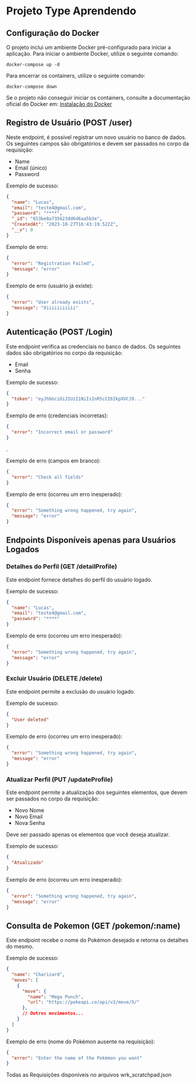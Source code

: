 # Projeto Type Aprendendo

## Configuração do Docker

O projeto inclui um ambiente Docker pré-configurado para iniciar a aplicação. Para iniciar o ambiente Docker, utilize o seguinte comando:

```shell
docker-compose up -d
```

Para encerrar os containers, utilize o seguinte comando:

```shell
docker-compose down
```

Se o projeto não conseguir iniciar os containers, consulte a documentação oficial do Docker em: [Instalação do Docker](https://docs.docker.com/get-docker/)

## Registro de Usuário (POST /user)

Neste endpoint, é possível registrar um novo usuário no banco de dados. Os seguintes campos são obrigatórios e devem ser passados no corpo da requisição:

- Name
- Email (único)
- Password

Exemplo de sucesso:

```json
{
  "name": "Lucas",
  "email": "teste4@gmail.com",
  "password": "****",
  "_id": "653be8a735623dd6d6aa5b3e",
  "CreatedAt": "2023-10-27T16:43:19.522Z",
  "__v": 0
}
```

Exemplo de erro:

```json
{
  "error": "Registration Failed",
  "message": "error"
}
```

Exemplo de erro (usuário já existe):

```json
{
  "error": "User already exists",
  "message": "Xiiiiiiiiiii"
}
```

## Autenticação (POST /Login)

Este endpoint verifica as credenciais no banco de dados. Os seguintes dados são obrigatórios no corpo da requisição:

- Email
- Senha

Exemplo de sucesso:

```json
{
  "token": "eyJhbGciOiJIUzI1NiIsInR5cCI6IkpXVCJ9..."
}
```

Exemplo de erro (credenciais incorretas):

```json
{
  "error": "Incorrect email or password"
}
```

.

Exemplo de erro (campos em branco):

```json
{
  "error": "Check all fields"
}
```

Exemplo de erro (ocorreu um erro inesperado):

```json
{
  "error": "Something wrong happened, try again",
  "message": "error"
}
```

## Endpoints Disponíveis apenas para Usuários Logados

### Detalhes do Perfil (GET /detailProfile)

Este endpoint fornece detalhes do perfil do usuário logado.

Exemplo de sucesso:

```json
{
  "name": "Lucas",
  "email": "teste4@gmail.com",
  "password": "****"
}
```

Exemplo de erro (ocorreu um erro inesperado):

```json
{
  "error": "Something wrong happened, try again",
  "message": "error"
}
```

### Excluir Usuário (DELETE /delete)

Este endpoint permite a exclusão do usuário logado.

Exemplo de sucesso:

```json
{
  "User deleted"
}
```

Exemplo de erro (ocorreu um erro inesperado):

```json
{
  "error": "Something wrong happened, try again",
  "message": "error"
}
```

### Atualizar Perfil (PUT /updateProfile)

Este endpoint permite a atualização dos seguintes elementos, que devem ser passados no corpo da requisição:

- Novo Nome
- Novo Email
- Nova Senha

Deve ser passado apenas os elementos que você deseja atualizar.

Exemplo de sucesso:

```json
{
  "Atualizado"
}
```

Exemplo de erro (ocorreu um erro inesperado):

```json
{
  "error": "Something wrong happened, try again",
  "message": "error"
}
```

## Consulta de Pokemon (GET /pokemon/:name)

Este endpoint recebe o nome do Pokémon desejado e retorna os detalhes do mesmo.

Exemplo de sucesso:

```json
{
  "name": "Charizard",
  "moves": [
    {
      "move": {
        "name": "Mega Punch",
        "url": "https://pokeapi.co/api/v2/move/5/"
      },
      // Outros movimentos...
    }
  ]
}
```

Exemplo de erro (nome do Pokémon ausente na requisição):

```json
{
  "error": "Enter the name of the Pokémon you want"
}
```


Todas as Requisições disponíveis no arquivos wrk_scratchpad.json